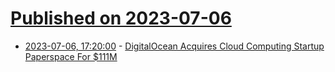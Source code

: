# [Published on 2023-07-06](index.md)

* [2023-07-06, 17:20:00](https://slashdot.org/story/23/07/06/1652254/digitalocean-acquires-cloud-computing-startup-paperspace-for-111m?utm_source=rss1.0mainlinkanon&utm_medium=feed) - [DigitalOcean Acquires Cloud Computing Startup Paperspace For $111M](https://slashdot.org/story/23/07/06/1652254/digitalocean-acquires-cloud-computing-startup-paperspace-for-111m?utm_source=rss1.0mainlinkanon&utm_medium=feed)
